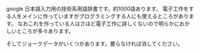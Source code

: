 google 日本語入力用の技術系用語辞書です。約1000語あります。
電子工作をする人をメインに作っていますがプログラミングする人にも使えるところがあります。
なおこれを作っている人はさほど電子工作に詳しくないので明らかにおかしいところが多々あります。

そしてジョークデータがいくつかあります。要らなければ消してください。
